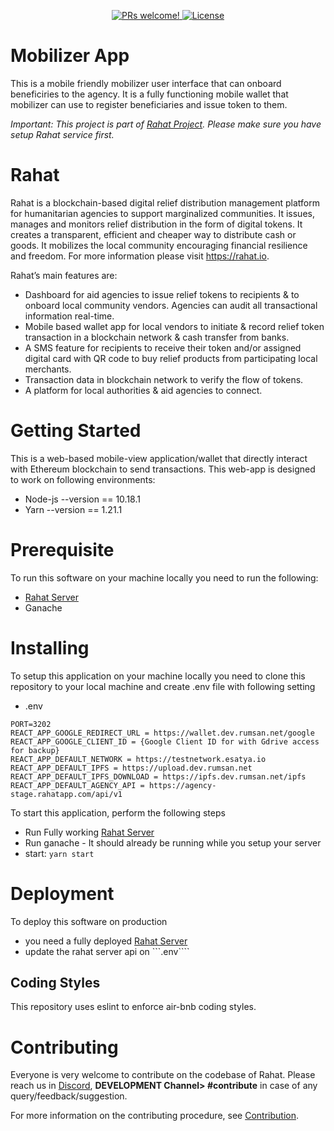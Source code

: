<p align="center">
  <a href="https://github.com/esatya/rahat-mobilizer/blob/master/CONTRIBUTING.md">
    <img src="https://img.shields.io/badge/PRs-welcome-brightgreen.svg" alt="PRs welcome!" />
  </a>
  <a href="https://github.com/esatya/rahat-mobilizer/blob/main/LICENSE">
    <img src="https://img.shields.io/badge/License-AGPL_v3-blue.svg" alt="License" />
  </a>
</p>

# Mobilizer App

This is a mobile friendly mobilizer user interface that can onboard beneficiries to the agency. It is a fully functioning mobile wallet that mobilizer can use to register beneficiaries and issue token to them.

_Important: This project is part of [Rahat Project](https://github.com/esatya/rahat). Please make sure you have setup Rahat service first._

# Rahat

Rahat is a blockchain-based digital relief distribution management platform for humanitarian agencies to support marginalized communities. It issues, manages and monitors relief distribution in the form of digital tokens. It creates a transparent, efficient and cheaper way to distribute cash or goods. It mobilizes the local community encouraging financial resilience and freedom. For more information please visit https://rahat.io.

Rahat’s main features are:

-   Dashboard for aid agencies to issue relief tokens to recipients & to onboard local community vendors. Agencies can audit all transactional information real-time.
-   Mobile based wallet app for local vendors to initiate & record relief token transaction in a blockchain network & cash transfer from banks.
-   A SMS feature for recipients to receive their token and/or assigned digital card with QR code to buy relief products from participating local merchants.
-   Transaction data in blockchain network to verify the flow of tokens.
-   A platform for local authorities & aid agencies to connect.

# Getting Started

This is a web-based mobile-view application/wallet that directly interact with Ethereum blockchain to send transactions. This web-app is designed to work on following environments:

-   Node-js --version == 10.18.1
-   Yarn --version == 1.21.1

# Prerequisite

To run this software on your machine locally you need to run the following:

-   [Rahat Server](https://github.com/esatya/rahat)
-   Ganache

# Installing

To setup this application on your machine locally you need to clone this repository to your local machine and create .env file with following setting

-   .env

```
PORT=3202
REACT_APP_GOOGLE_REDIRECT_URL = https://wallet.dev.rumsan.net/google
REACT_APP_GOOGLE_CLIENT_ID = {Google Client ID for with Gdrive access for backup}
REACT_APP_DEFAULT_NETWORK = https://testnetwork.esatya.io
REACT_APP_DEFAULT_IPFS = https://upload.dev.rumsan.net
REACT_APP_DEFAULT_IPFS_DOWNLOAD = https://ipfs.dev.rumsan.net/ipfs
REACT_APP_DEFAULT_AGENCY_API = https://agency-stage.rahatapp.com/api/v1
```

To start this application, perform the following steps

-   Run Fully working [Rahat Server](https://github.com/esatya/rahat)
-   Run ganache - It should already be running while you setup your server
-   start: `yarn start`

# Deployment

To deploy this software on production

-   you need a fully deployed [Rahat Server](https://github.com/esatya/rahat)
-   update the rahat server api on ```.env````

## Coding Styles

This repository uses eslint to enforce air-bnb coding styles.

# Contributing
Everyone is very welcome to contribute on the codebase of Rahat. Please reach us in [Discord](https://discord.gg/Xe59EVBs5N), **DEVELOPMENT Channel> #contribute** in case of any query/feedback/suggestion.

For more information on the contributing procedure, see [Contribution](https://docs.rahat.io/docs/next/Contribution-Guidelines).
